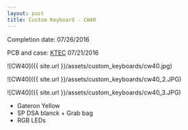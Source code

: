 ```yaml
---
layout: post
title: Custom Keyboard - CW40
---
```


Completion date: 07/26/2016

PCB and case: [KTEC](https://ktec.io/) 07/21/2016

![CW40]({{ site.url }}/assets/custom_keyboards/cw40.jpg)

![CW40]({{ site.url }}/assets/custom_keyboards/cw40_2.JPG)

![CW40]({{ site.url }}/assets/custom_keyboards/cw40_3.JPG)


* Gateron Yellow
* SP DSA blanck + Grab bag
* RGB LEDs